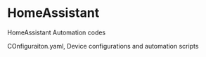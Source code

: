 # HomeAssistant
HomeAssistant Automation codes

COnfiguraiton.yaml, Device configurations and automation scripts
